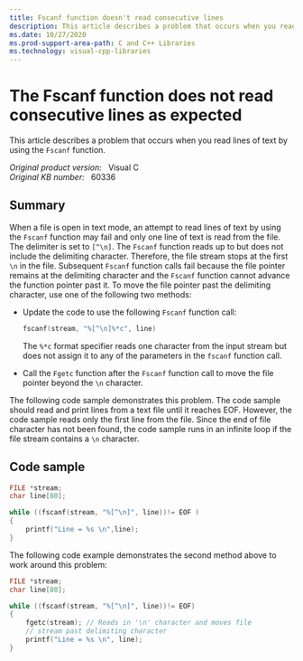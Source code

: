 ```yaml
---
title: Fscanf function doesn't read consecutive lines
description: This article describes a problem that occurs when you read lines of text by using the Fscanf function.
ms.date: 10/27/2020
ms.prod-support-area-path: C and C++ Libraries
ms.technology: visual-cpp-libraries
---
```

# The Fscanf function does not read consecutive lines as expected

This article describes a problem that occurs when you read lines of text by using the `Fscanf` function.

_Original product version:_ &nbsp; Visual C  
_Original KB number:_ &nbsp; 60336

## Summary

When a file is open in text mode, an attempt to read lines of text by using the `Fscanf` function may fail and only one line of text is read from the file. The delimiter is set to `[^\n]`. The `Fscanf` function reads up to but does not include the delimiting character. Therefore, the file stream stops at the first `\n` in the file. Subsequent `Fscanf` function calls fail because the file pointer remains at the delimiting character and the `Fscanf` function cannot advance the function pointer past it. To move the file pointer past the delimiting character, use one of the following two methods:

- Update the code to use the following `Fscanf` function call:

    ```c
    fscanf(stream, "%[^\n]%*c", line)
    ```

    The `%*c` format specifier reads one character from the input stream but does not assign it to any of the parameters in the `fscanf` function call.

- Call the `Fgetc` function after the `Fscanf` function call to move the file pointer beyond the `\n` character.

The following code sample demonstrates this problem. The code sample should read and print lines from a text file until it reaches EOF. However, the code sample reads only the first line from the file. Since the end of file character has not been found, the code sample runs in an infinite loop if the file stream contains a `\n` character.

## Code sample

```c
FILE *stream;
char line[80];

while ((fscanf(stream, "%[^\n]", line))!= EOF )
{
    printf("Line = %s \n",line);
}
```

The following code example demonstrates the second method above to work around this problem:

```c
FILE *stream;
char line[80];

while ((fscanf(stream, "%[^\n]", line))!= EOF)
{
    fgetc(stream); // Reads in '\n' character and moves file
    // stream past delimiting character
    printf("Line = %s \n", line);
}
```
